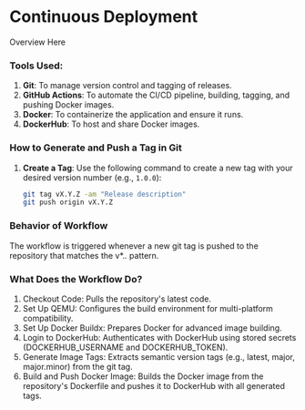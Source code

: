 # Continuous Deployment 

Overview Here

### Tools Used:
1. **Git**: To manage version control and tagging of releases.
2. **GitHub Actions**: To automate the CI/CD pipeline, building, tagging, and pushing Docker images.
3. **Docker**: To containerize the application and ensure it runs.
4. **DockerHub**: To host and share Docker images.

### How to Generate and Push a Tag in Git

1. **Create a Tag**:
   Use the following command to create a new tag with your desired version number (e.g., `1.0.0`):
   ```bash
   git tag vX.Y.Z -am "Release description"
   git push origin vX.Y.Z
   ```

### Behavior of Workflow

The workflow is triggered whenever a new git tag is pushed to the repository that matches the v*.*.* pattern.

### What Does the Workflow Do?
1. Checkout Code: Pulls the repository's latest code.
2. Set Up QEMU: Configures the build environment for multi-platform compatibility.
3. Set Up Docker Buildx: Prepares Docker for advanced image building.
4. Login to DockerHub: Authenticates with DockerHub using stored secrets (DOCKERHUB_USERNAME and DOCKERHUB_TOKEN).
5. Generate Image Tags: Extracts semantic version tags (e.g., latest, major, major.minor) from the git tag.
6. Build and Push Docker Image: Builds the Docker image from the repository's Dockerfile and pushes it to DockerHub with all generated tags.
